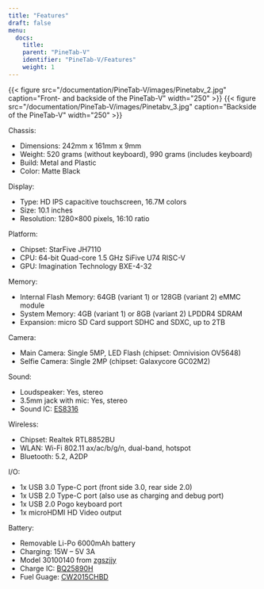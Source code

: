 ```yaml
---
title: "Features"
draft: false
menu:
  docs:
    title:
    parent: "PineTab-V"
    identifier: "PineTab-V/Features"
    weight: 1
---
```


{{< figure src="/documentation/PineTab-V/images/Pinetabv_2.jpg" caption="Front- and backside of the PineTab-V" width="250" >}}
{{< figure src="/documentation/PineTab-V/images/Pinetabv_3.jpg" caption="Backside of the PineTab-V" width="250" >}}

Chassis:

* Dimensions: 242mm x 161mm x 9mm
* Weight: 520 grams (without keyboard), 990 grams (includes keyboard)
* Build: Metal and Plastic
* Color: Matte Black

Display:

* Type: HD IPS capacitive touchscreen, 16.7M colors
* Size: 10.1 inches
* Resolution: 1280×800 pixels, 16:10 ratio

Platform:

* Chipset: StarFive JH7110
* CPU: 64-bit Quad-core 1.5 GHz SiFive U74 RISC-V
* GPU: Imagination Technology BXE-4-32

Memory:

* Internal Flash Memory: 64GB (variant 1) or 128GB (variant 2) eMMC module
* System Memory: 4GB (variant 1) or 8GB (variant 2) LPDDR4 SDRAM
* Expansion: micro SD Card support SDHC and SDXC, up to 2TB

Camera:

* Main Camera: Single 5MP, LED Flash (chipset: Omnivision OV5648)
* Selfie Camera: Single 2MP (chipset: Galaxycore GC02M2)

Sound:

* Loudspeaker: Yes, stereo
* 3.5mm jack with mic: Yes, stereo
* Sound IC: [ES8316](http://everest-semi.com/pdf/ES8316%20PB.pdf)

Wireless:

* Chipset: Realtek RTL8852BU
* WLAN: Wi-Fi 802.11 ax/ac/b/g/n, dual-band, hotspot
* Bluetooth: 5.2, A2DP

I/O:

* 1x USB 3.0 Type-C port (front side 3.0, rear side 2.0)
* 1x USB 2.0 Type-C port (also use as charging and debug port)
* 1x USB 2.0 Pogo keyboard port
* 1x microHDMI HD Video output

Battery:

* Removable Li-Po 6000mAh battery
* Charging: 15W – 5V 3A
* Model 30100140 from [zgszjjy](https://zgszjjy.com/)
* Charge IC: [BQ25890H](https://www.ti.com/product/BQ25890H)
* Fuel Guage: [CW2015CHBD](http://en.cellwise-semi.com/Public/assests/menu/20230314/64102656c943b.pdf)
